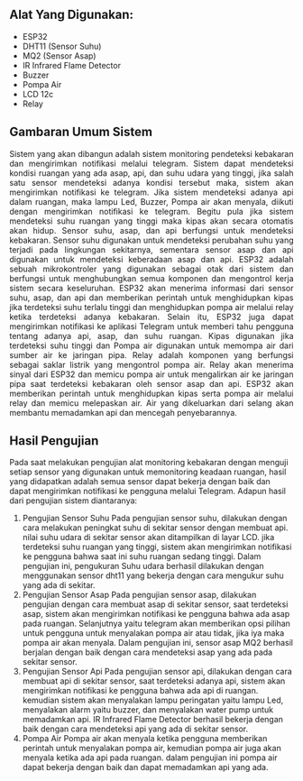 ## Alat Yang Digunakan:
- ESP32
- DHT11 (Sensor Suhu)
- MQ2 (Sensor Asap)
- IR Infrared Flame Detector
- Buzzer
- Pompa Air
- LCD 12c
- Relay

## Gambaran Umum Sistem
<p align="justify">Sistem yang akan dibangun adalah sistem monitoring pendeteksi kebakaran dan mengirimkan notifikasi melalui telegram. Sistem dapat mendeteksi kondisi ruangan yang ada asap, api, dan suhu udara yang tinggi, jika salah satu sensor mendeteksi adanya kondisi tersebut maka, sistem akan mengirimkan notifikasi ke telegram. Jika sistem mendeteksi adanya api dalam ruangan, maka lampu Led, Buzzer, Pompa air akan menyala, diikuti dengan mengirimkan notifikasi ke telegram. Begitu pula jika sistem mendeteksi suhu ruangan yang tinggi maka kipas akan secara otomatis akan hidup.
Sensor suhu, asap, dan api berfungsi untuk mendeteksi kebakaran. Sensor suhu digunakan untuk mendeteksi perubahan suhu yang terjadi pada lingkungan sekitarnya, sementara sensor asap dan api digunakan untuk mendeteksi keberadaan asap dan api. ESP32 adalah sebuah mikrokontroler yang digunakan sebagai otak dari sistem dan berfungsi untuk menghubungkan semua komponen dan mengontrol kerja sistem secara keseluruhan. ESP32 akan menerima informasi dari sensor suhu, asap, dan api dan memberikan perintah untuk menghidupkan kipas jika terdeteksi suhu terlalu tinggi dan menghidupkan pompa air melalui relay ketika terdeteksi adanya kebakaran. Selain itu, ESP32 juga dapat mengirimkan notifikasi ke aplikasi Telegram untuk memberi tahu pengguna tentang adanya api, asap, dan suhu ruangan. Kipas digunakan jika terdeteksi suhu tinggi dan Pompa air digunakan untuk memompa air dari sumber air ke jaringan pipa. Relay adalah komponen yang berfungsi sebagai saklar listrik yang mengontrol pompa air. Relay akan menerima sinyal dari ESP32 dan memicu pompa air untuk mengalirkan air ke jaringan pipa saat terdeteksi kebakaran oleh sensor asap dan api. ESP32 akan memberikan perintah untuk menghidupkan kipas serta pompa air melalui relay dan memicu melepaskan air. Air yang dikeluarkan dari selang akan membantu memadamkan api dan mencegah penyebarannya.</p>

## Hasil Pengujian
Pada saat melakukan pengujian alat monitoring kebakaran dengan menguji setiap sensor yang digunakan untuk memonitoring keadaan ruangan, hasil yang didapatkan adalah semua sensor dapat bekerja dengan baik dan dapat mengirimkan notifikasi ke pengguna melalui Telegram. Adapun hasil dari pengujian sistem diantaranya:
1. Pengujian Sensor Suhu
Pada pengujian sensor suhu, dilakukan dengan cara melakukan peningkat suhu di sekitar sensor dengan membuat api. nilai suhu udara di sekitar sensor akan ditampilkan di layar LCD. jika terdeteksi suhu ruangan yang tinggi, sistem akan mengirimkan notifikasi ke pengguna bahwa saat ini suhu ruangan sedang tinggi. Dalam pengujian ini, pengukuran Suhu udara berhasil dilakukan dengan menggunakan sensor dht11 yang bekerja dengan cara mengukur suhu yang ada di sekitar.
2. Pengujian Sensor Asap
Pada pengujian sensor asap, dilakukan pengujian dengan cara membuat asap di sekitar sensor, saat terdeteksi asap, sistem akan mengirimkan notifikasi ke pengguna bahwa ada asap pada ruangan. Selanjutnya yaitu telegram akan memberikan opsi pilihan untuk pengguna untuk menyalakan pompa air atau tidak, jika iya maka pompa air akan menyala. Dalam pengujian ini, sensor asap MQ2 berhasil berjalan dengan baik dengan cara mendeteksi asap yang ada pada sekitar sensor.
3. Pengujian Sensor Api
Pada pengujian sensor api, dilakukan dengan cara membuat api di sekitar sensor, saat terdeteksi adanya api, sistem akan mengirimkan notifikasi ke pengguna bahwa ada api di ruangan. kemudian sistem akan menyalakan lampu peringatan yaitu lampu Led, menyalakan alarm yaitu buzzer, dan menyalakan water pump untuk memadamkan api. IR Infrared Flame Detector berhasil bekerja dengan baik dengan cara mendeteksi api yang ada di sekitar sensor.
4. Pompa Air
Pompa air akan menyala ketika pengguna memberikan perintah untuk menyalakan pompa air, kemudian pompa air juga akan menyala ketika ada api pada ruangan. dalam pengujian ini pompa air dapat bekerja dengan baik dan dapat memadamkan api yang ada.
